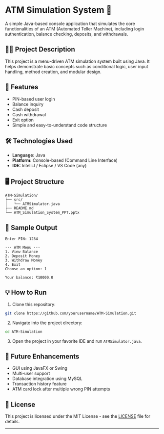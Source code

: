 # ATM Simulation System 🏧

A simple Java-based console application that simulates the core functionalities of an ATM (Automated Teller Machine), including login authentication, balance checking, deposits, and withdrawals.

## 🧑‍💻 Project Description

This project is a menu-driven ATM simulation system built using Java. It helps demonstrate basic concepts such as conditional logic, user input handling, method creation, and modular design.

## 🚀 Features

- PIN-based user login
- Balance inquiry
- Cash deposit
- Cash withdrawal
- Exit option
- Simple and easy-to-understand code structure

## 🛠️ Technologies Used

- **Language:** Java
- **Platform:** Console-based (Command Line Interface)
- **IDE:** IntelliJ / Eclipse / VS Code (any)

## 🖥️ Project Structure

```
ATM-Simulation/
├── src/
│   └── ATMSimulator.java
├── README.md
└── ATM_Simulation_System_PPT.pptx
```

## 📸 Sample Output

```
Enter PIN: 1234

--- ATM Menu ---
1. View Balance
2. Deposit Money
3. Withdraw Money
4. Exit
Choose an option: 1

Your balance: ₹10000.0
```

## 💡 How to Run

1. Clone this repository:

```bash
git clone https://github.com/yourusername/ATM-Simulation.git
```

2. Navigate into the project directory:

```bash
cd ATM-Simulation
```

3. Open the project in your favorite IDE and run `ATMSimulator.java`.

## 📌 Future Enhancements

- GUI using JavaFX or Swing
- Multi-user support
- Database integration using MySQL
- Transaction history feature
- ATM card lock after multiple wrong PIN attempts

## 📄 License

This project is licensed under the MIT License - see the [LICENSE](LICENSE) file for details.

---


